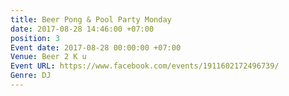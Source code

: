 ```yaml
---
title: Beer Pong & Pool Party Monday
date: 2017-08-28 14:46:00 +07:00
position: 3
Event date: 2017-08-28 00:00:00 +07:00
Venue: Beer 2 K u
Event URL: https://www.facebook.com/events/1911602172496739/
Genre: DJ
---
```


